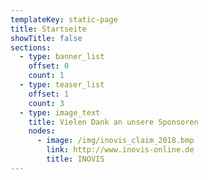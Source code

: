 ```yaml
---
templateKey: static-page
title: Startseite
showTitle: false
sections:
  - type: banner_list
    offset: 0
    count: 1
  - type: teaser_list
    offset: 1
    count: 3
  - type: image_text
    title: Vielen Dank an unsere Sponsoren
    nodes:
      - image: /img/inovis_claim_2018.bmp
        link: http://www.inovis-online.de
        title: INOVIS
---
```

